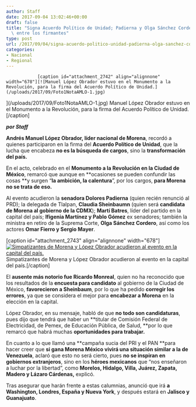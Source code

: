 ```yaml
---
author: Staff
date: 2017-09-04 13:02:46+00:00
draft: false
title: "Signa Acuerdo Político de Unidad; Padierna y Olga Sánchez Cordero,\
  \ entre los firmantes"
type: post
url: /2017/09/04/signa-acuerdo-politico-unidad-padierna-olga-sanchez-cordero-los-firmantes/
categories:
- Nacional
- Regional
---
```



				[caption id="attachment_2742" align="alignnone" width="678"][![Manuel López Obrador estuvo en el Monumento a la Revolución, para la firma del Acuerdo Político de Unidad.](/uploads/2017/09/Foto1NotaAMLO-1.jpg)
](/uploads/2017/09/Foto1NotaAMLO-1.jpg) Manuel López Obrador estuvo en el Monumento a la Revolución, para la firma del Acuerdo Político de Unidad.[/caption]

_**por Staff**_

**Andrés Manuel López Obrador, líder nacional de Morena**, recordó a quienes participaron en la firma del **Acuerdo Político de Unidad**, que la lucha que encabeza **no es la búsqueda de cargos**, sino la **transformación del país.**

En el acto, celebrado en el **Monumento a la Revolución en la Ciudad de México**, remarcó que aunque en **ocasiones se pueden confundir las cosas **y surgen “**la ambición, la calentura**”, por los cargos, **para Morena no se trata de eso.**

Al evento acudieron la **senadora Dolores Padierna** (quien recién renunció al PRD); la delegada de Tlalpan, **Claudia Sheinbaumn** (quien será **candidata de Morena al gobierno de la CDMX**); **Martí Batres**, líder del partido en la capital del país; **Ifigenia Martínez y Pablo Gómez** ex senadores; también la ministra en retiro de la Suprema Corte, **Olga Sánchez Cordero**, así como los actores **Omar Fierro y Sergio Mayer**.

[caption id="attachment_2743" align="alignnone" width="678"][![Simpatizantes de Morena y López Obrador acudieron al evento en la capital del país.](/uploads/2017/09/Foto2NotaAMLO-1.jpg)
](/uploads/2017/09/Foto2NotaAMLO-1.jpg) Simpatizantes de Morena y López Obrador acudieron al evento en la capital del país.[/caption]

El **ausente más notorio fue Ricardo Monreal**, quien no ha reconocido que los resultados de la **encuesta para candidato** al gobierno de la Ciudad de México, **favorecieron a Sheinbaum**, por lo que ha pedido **corregir los errores**, ya que se considera el mejor para **encabezar a Morena** en la elección en la capital.

López Obrador, en su mensaje, habló de que **no todo son candidaturas**, pues dijo que tendrá que haber un **titular de Comisión Federal de Electricidad, de Pemex, de Educación Pública, de Salud, **por lo que remarcó que habrá muchas **oportunidades para trabajar.**

En cuanto a lo que llamó una **campaña sucia del PRI y el PAN **para hacer creer que **si gana Morena México vivirá una situación similar a la de Venezuela**, aclaró que esto no será cierto, pues **no se inspiran en gobiernos extranjeros**, sino en los **héroes mexicanos** que “nos enseñaron a luchar por la libertad”, como **Morelos, Hidalgo, Villa, Juárez, Zapata, Madero y Lázaro Cárdenas,** explicó.

Tras asegurar que harán frente a estas calumnias, anunció que irá **a Washington, Londres, España y Nueva York**, y después estará en **Jalisco y Guanajuato**.		
